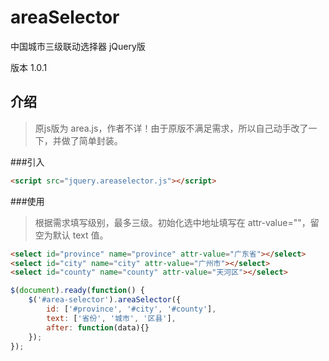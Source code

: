 # areaSelector
中国城市三级联动选择器 jQuery版

版本 1.0.1

## 介绍
> 原js版为 area.js，作者不详！由于原版不满足需求，所以自己动手改了一下，并做了简单封装。
> 
###引入
```html
<script src="jquery.areaselector.js"></script>
```
> 
###使用
> 根据需求填写级别，最多三级。初始化选中地址填写在 attr-value=""，留空为默认 text 值。
> 
```html
<select id="province" name="province" attr-value="广东省"></select>
<select id="city" name="city" attr-value="广州市"></select>
<select id="county" name="county" attr-value="天河区"></select>
```
> 
```javascript
$(document).ready(function() {
	$('#area-selector').areaSelector({
		id: ['#province', '#city', '#county'],
		text: ['省份', '城市', '区县'],
		after: function(data){}
	});
});
```
